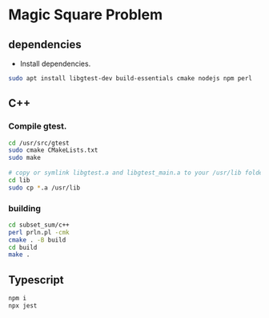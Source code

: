 # Magic Square Problem

## dependencies

* Install dependencies.

```bash
sudo apt install libgtest-dev build-essentials cmake nodejs npm perl
```

## C++


### Compile gtest.

```bash
cd /usr/src/gtest
sudo cmake CMakeLists.txt
sudo make
 
# copy or symlink libgtest.a and libgtest_main.a to your /usr/lib folder
cd lib
sudo cp *.a /usr/lib
```

### building

```bash
cd subset_sum/c++
perl prln.pl -cmk
cmake . -B build
cd build
make .
```

## Typescript

```bash
npm i
npx jest
```
